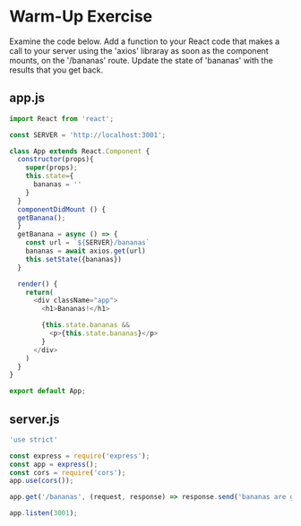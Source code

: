 # Warm-Up Exercise

Examine the code below. Add a function to your React code that makes a call to your server using the 'axios' libraray as soon as the component mounts, on the '/bananas' route. Update the state of 'bananas' with the results that you get back.

## app.js

```javascript
import React from 'react';

const SERVER = 'http://localhost:3001';

class App extends React.Component {
  constructor(props){
    super(props);
    this.state={
      bananas = ''
    }
  }
  componentDidMount () {
  getBanana();
  }
  getBanana = async () => {
    const url = `${SERVER}/bananas`
    bananas = await axios.get(url)
    this.setState({bananas})
  }

  render() {
    return(
      <div className="app">
        <h1>Bananas!</h1>

        {this.state.bananas &&
          <p>{this.state.bananas}</p>
        }
      </div>
    )
  }
}

export default App;
```

## server.js

```javascript
'use strict'

const express = require('express');
const app = express();
const cors = require('cors');
app.use(cors());

app.get('/bananas', (request, response) => response.send('bananas are great'));

app.listen(3001);
```
